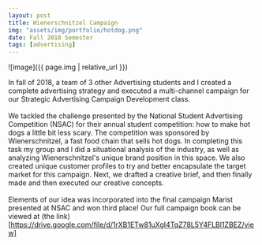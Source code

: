 ```yaml
---
layout: post
title: Wienerschnitzel Campaign
img: "assets/img/portfolio/hotdog.png"
date: Fall 2018 Semester
tags: [advertising]
---
```


![image]({{ page.img | relative_url }})


In fall of 2018, a team of 3 other Advertising students and I created a complete advertising strategy and executed a multi-channel campaign for our Strategic Advertising Campaign Development class. </br> </br> We tackled the challenge presented by the National Student Advertising Competition (NSAC) for their annual student competition: how to make hot dogs a little bit less scary. The competition was sponsored by Wienerschnitzel, a fast food chain that sells hot dogs. In completing this task my group and I did a situational analysis of the industry, as well as analyzing Wienerschnitzel's unique brand position in this space. We also created unique customer profiles to try and better encapsulate the target market for this campaign. Next, we drafted a creative brief, and then finally made and then executed our creative concepts. </br> </br> Elements of our idea was incorporated into the final campaign Marist presented at NSAC and won third place! Our full campaign book can be viewed at (the link)[https://drive.google.com/file/d/1rXB1ETw81uXgI4TqZ78L5Y4FLBl1ZBEZ/view]
